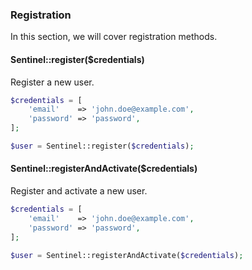 ### Registration

In this section, we will cover registration methods.

#### Sentinel::register($credentials)

Register a new user.

```php
$credentials = [
	'email'    => 'john.doe@example.com',
	'password' => 'password',
];

$user = Sentinel::register($credentials);
```

#### Sentinel::registerAndActivate($credentials)

Register and activate a new user.

```php
$credentials = [
	'email'    => 'john.doe@example.com',
	'password' => 'password',
];

$user = Sentinel::registerAndActivate($credentials);
```
